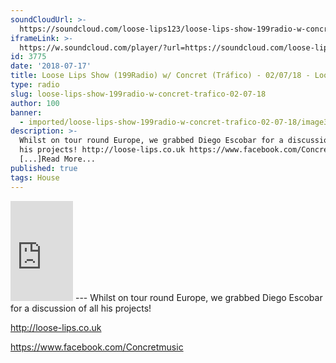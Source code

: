 ```yaml
---
soundCloudUrl: >-
  https://soundcloud.com/loose-lips123/loose-lips-show-199radio-w-concret-trafico-040718
iframeLink: >-
  https://w.soundcloud.com/player/?url=https://soundcloud.com/loose-lips123/loose-lips-show-199radio-w-concret-trafico-040718&color=00aabb&auto_play=false&hide_related=false&show_comments=true&show_user=true&show_reposts=false
id: 3775
date: '2018-07-17'
title: Loose Lips Show (199Radio) w/ Concret (Tráfico) - 02/07/18 - Loose Lips
type: radio
slug: loose-lips-show-199radio-w-concret-trafico-02-07-18
author: 100
banner:
  - imported/loose-lips-show-199radio-w-concret-trafico-02-07-18/image3775.jpeg
description: >-
  Whilst on tour round Europe, we grabbed Diego Escobar for a discussion of all
  his projects! http://loose-lips.co.uk https://www.facebook.com/Concretmusic
  [...]Read More...
published: true
tags: House
---
```

<iframe id="sc-widget" title="title" width="100" height="160" scrolling="no" frameborder="yes" allow="autoplay" src="https://w.soundcloud.com/player/?url=https://soundcloud.com/loose-lips123/loose-lips-show-199radio-w-concret-trafico-040718&amp;color=00aabb&amp;auto_play=false&amp;hide_related=false&amp;show_comments=true&amp;show_user=true&amp;show_reposts=false"></iframe>
---
Whilst on tour round Europe, we grabbed Diego Escobar for a discussion of all his projects!

http://loose-lips.co.uk

https://www.facebook.com/Concretmusic